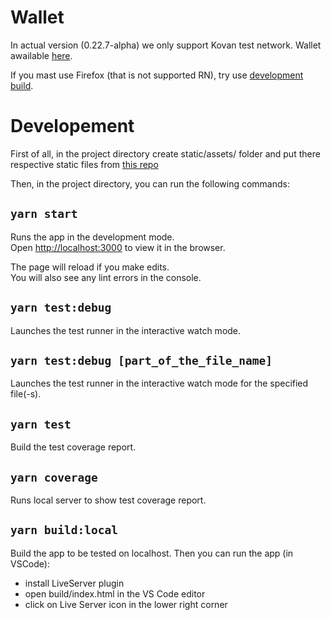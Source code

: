 # Wallet

In actual version (0.22.7-alpha) we only support Kovan test network. Wallet awailable [here](https://kovan.testnet.frontend.v2.zeropool.network/).

If you mast use Firefox (that is not supported RN), try use [development build](https://kovan.testnet.frontend.dev.v2.zeropool.network/).

<!-- # Important! How to run project:

## 1. Clone
- `git clone https://github.com/zeropoolnetwork/zeropool-frontend.git`

## 2. Init
In standalone terminal (use gitbush on Windows) run this commands from the root folder of the project:
- `./scripts/start-local` - start the app dev server

If blockchain node process halted remove it (from powershell if needed):

- netstat -ano | findstr :8545
- taskkill /PID [Process Id] /F  -->

# Developement 

First of all, in the project directory create static/assets/ folder and put there respective static files from [this repo](https://github.com/zeropoolnetwork/zeropool-frontend-static.git)

Then, in the project directory, you can run the following commands:

## `yarn start`

Runs the app in the development mode.<br />
Open [http://localhost:3000](http://localhost:3000) to view it in the browser.

The page will reload if you make edits.<br />
You will also see any lint errors in the console.

## `yarn test:debug`

Launches the test runner in the interactive watch mode.
## `yarn test:debug [part_of_the_file_name]`

Launches the test runner in the interactive watch mode for the specified file(-s).

## `yarn test`

Build the test coverage report.

## `yarn coverage`

Runs local server to show test coverage report.

## `yarn build:local`

Build the app to be tested on localhost.
Then you can run the app (in VSCode):
- install LiveServer plugin
- open build/index.html in the VS Code editor
- click on Live Server icon in the lower right corner
